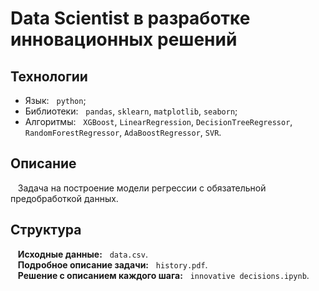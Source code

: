# Data Scientist в разработке инновационных решений

## Технологии
- Язык: &nbsp; `python`;
- Библиотеки: &nbsp; `pandas`,  `sklearn`, `matplotlib`, `seaborn`;
- Алгоритмы: &nbsp; `XGBoost`, `LinearRegression`, `DecisionTreeRegressor`, `RandomForestRegressor`, `AdaBoostRegressor`, `SVR`.

## Описание
&nbsp;&nbsp; Задача на построение модели регрессии с обязательной предобработкой данных.
  
## Структура
&nbsp;&nbsp; **Исходные данные:** &nbsp; `data.csv`. <br>
&nbsp;&nbsp; **Подробное описание задачи:** &nbsp; `history.pdf`. <br>
&nbsp;&nbsp; **Решение с описанием каждого шага:** &nbsp; `innovative decisions.ipynb`. <br>
